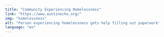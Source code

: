 ```yaml
---
title: "Community Experiencing Homelessness"
link: "https://www.austinecho.org/"
img: "homelessness"
alt: "Person experiencing homelessness gets help filling out paperwork"
language: "en"
---
```

